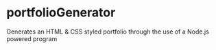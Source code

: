 # portfolioGenerator
Generates an HTML &amp; CSS styled portfolio through the use of a Node.js powered program
